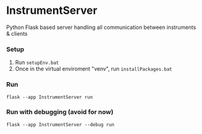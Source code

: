# InstrumentServer
Python Flask based server handling all communication between instruments &amp; clients

### Setup
1. Run `setupEnv.bat`
2. Once in the virtual enviroment "venv", run `installPackages.bat`

### Run
`flask --app InstrumentServer run`

### Run with debugging (avoid for now)
`flask --app InstrumentServer --debug run`